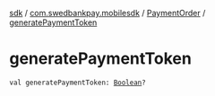 [sdk](../../index.md) / [com.swedbankpay.mobilesdk](../index.md) / [PaymentOrder](index.md) / [generatePaymentToken](./generate-payment-token.md)

# generatePaymentToken

`val generatePaymentToken: `[`Boolean`](https://kotlinlang.org/api/latest/jvm/stdlib/kotlin/-boolean/index.html)`?`
